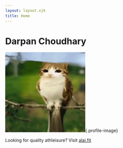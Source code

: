 ```yaml
---
layout: layout.njk
title: Home
---
```


# Darpan Choudhary

![Profile Picture](/images/profile.png){.profile-image}

Looking for quality athleisure? Visit [alai.fit](https://alai.fit)